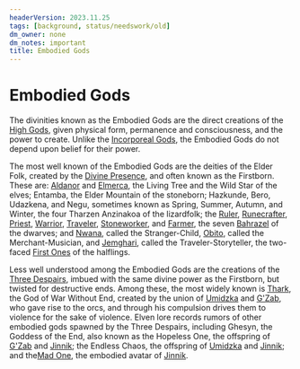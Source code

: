 ```yaml
---
headerVersion: 2023.11.25
tags: [background, status/needswork/old]
dm_owner: none
dm_notes: important
title: Embodied Gods
---
```

# Embodied Gods



The divinities known as the Embodied Gods are the direct creations of the [High Gods](<../high-gods/high-gods.md>), given physical form, permanence and consciousness, and the power to create. Unlike the [Incorporeal Gods](<../incorporeal-gods/incorporeal-gods.md>), the Embodied Gods do not depend upon belief for their power. 

The most well known of the Embodied Gods are the deities of the Elder Folk, created by the [Divine Presence](<../high-gods/divine-presence.md>), and often known as the Firstborn. These are: [Aldanor](<./aldanor.md>) and [Elmerca](<./elmerca.md>), the Living Tree and the Wild Star of the elves; Entamba, the Elder Mountain of the stoneborn; Hazkunde, Bero, Udazkena, and Negu, sometimes known as Spring, Summer, Autumn, and Winter, the four Tharzen Anzinakoa of the lizardfolk; the [Ruler](<bahrazel/uzdan.md>), [Runecrafter](<bahrazel/karthel.md>), [Priest](<bahrazel/fanrukel.md>), [Warrior](<bahrazel/azar.md>), [Traveler](<bahrazel/maganna.md>), [Stoneworker](<bahrazel/tarbaka.md>), and [Farmer](<bahrazel/oshkir.md>), the seven [Bahrazel](<bahrazel/bahrazel.md>) of the dwarves; and [Nwana](<first-ones/nwana.md>), called the Stranger-Child, [Obito](<first-ones/obito.md>), called the Merchant-Musician, and [Jemghari](<first-ones/jemghari.md>), called the Traveler-Storyteller, the two-faced [First Ones](<first-ones/first-ones.md>) of the halflings.

Less well understood among the Embodied Gods are the creations of the [Three Despairs](<../high-gods/three-despairs.md>), imbued with the same divine power as the Firstborn, but twisted for destructive ends. Among these, the most widely known is [Thark](<./thark.md>), the God of War Without End, created by the union of [Umidzka](<../high-gods/umidzka.md>) and [G'Zab](<../high-gods/g-zab.md>), who gave rise to the orcs, and through his compulsion drives them to violence for the sake of violence. Elven lore records rumors of other embodied gods spawned by the Three Despairs, including Ghesyn, the Goddess of the End, also known as the Hopeless One, the offspring of [G'Zab](<../high-gods/g-zab.md>) and [Jinnik](<../high-gods/jinnik.md>); the Endless Chaos, the offspring of [Umidzka](<../high-gods/umidzka.md>) and [Jinnik](<../high-gods/jinnik.md>); and the[Mad One](<./mad-one.md>), the embodied avatar of [Jinnik](<../high-gods/jinnik.md>).
